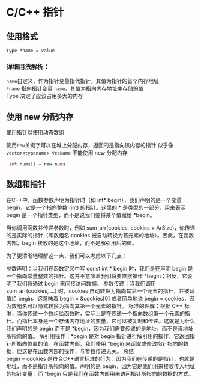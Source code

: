 ﻿# C/C++ 指针

## 使用格式

`Type *name = value`

### 详细用法解析：

`name`自定义，作为指针变量指代指针。其值为指针的首个内存地址  
`*name` 指向指针变量 `name`。其值为指向内存地址中存储的值  
Type 决定了应该占用多大的内存  

## 使用 new 分配内存 

使用指针以使用动态数组 

使用`new`关键字可以在堆上分配内存，返回的是指向该内存的指针
似乎像 `vector<typename> VecName` 不能使用 new 分配内存
```cpp
 int nums[] = new nums
```

## 数组和指针

在C++中，函数参数声明为指针时（如 int* begin），我们声明的是一个变量 begin，它是一个指向整数 (int) 的指针。这里的 * 是类型的一部分，用来表示 begin 是一个指针类型，而不是说我们要将某个值赋给 *begin。

当你调用函数并传递参数时，例如 sum_arr(cookies, cookies + ArSize)，你传递的是实际的指针（即数组名 cookies 被自动转换为首元素的地址）。因此，在函数内部，begin 接收的是这个地址，而不是解引用后的值。

为了更清晰地理解这一点，我们可以考虑以下几点：

参数声明：当我们在函数定义中写 const int * begin 时，我们是在声明 begin 是一个指向常量整数的指针。这并不意味着我们将要直接操作 *begin；相反，它说明了我们将通过 begin 来间接访问数据。
参数传递：当我们调用 sum_arr(cookies, ...) 时，cookies 自动转换为指向其第一个元素的指针，并被赋值给 begin。这意味着 begin = &cookies[0] 或者简单地说 begin = cookies，因为数组名可以隐式转换为指向其第一个元素的指针。
标准的理解：根据 C++ 标准，当你传递一个数组给函数时，实际上是在传递一个指向数组第一个元素的指针。而指针本身是一个存储内存地址的变量，它可以被复制和传递。这就是为什么我们声明的是 begin 而不是 *begin，因为我们需要传递的是地址，而不是该地址所指向的值。
解引用操作：*begin 是对 begin 指针进行解引用的操作，它返回指针所指向位置的值。在函数内部，我们使用 *begin 来读取或修改指针指向的数据，但这是在函数内部的操作，与参数传递无关。
总结   
begin = cookies 是符合C++语言标准的行为，因为我们在传递的是指针，也就是地址，而不是指针所指向的值。声明的是 begin，因为它是我们用来接收传入地址的指针变量，而 *begin 只是我们在函数内部用来访问指针所指向的数据的方式。